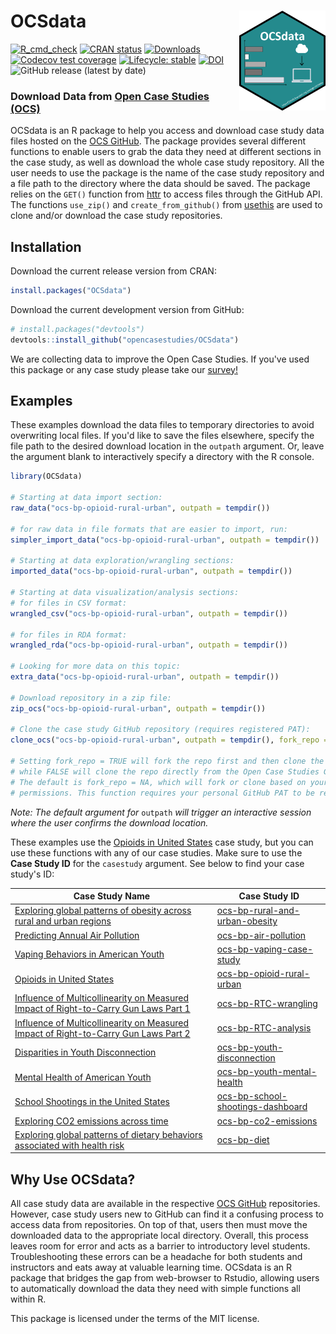 # OCSdata <img src='https://raw.githubusercontent.com/mbreshock/images/master/OCS_stickers/OCSdata_hexsticker_bold.png' align="right" height="160"/>
<!-- badges: start -->
[![R_cmd_check](https://github.com/mbreshock/OCSdata/actions/workflows/check-standard.yaml/badge.svg)](https://github.com/opencasestudies/OCSdata/actions)
[![CRAN status](https://www.r-pkg.org/badges/version/OCSdata)](https://CRAN.R-project.org/package=OCSdata)
[![Downloads](http://cranlogs.r-pkg.org/badges/grand-total/OCSdata)](https://cran.r-project.org/package=OCSdata)
[![Codecov test coverage](https://codecov.io/gh/opencasestudies/OCSdata/branch/master/graph/badge.svg)](https://codecov.io/gh/opencasestudies/OCSdata?branch=master)
[![Lifecycle: stable](https://img.shields.io/badge/lifecycle-stable-brightgreen.svg)](https://lifecycle.r-lib.org/articles/stages.html#stable)
[![DOI](https://zenodo.org/badge/DOI/10.5281/zenodo.5214347.svg)](https://doi.org/10.5281/zenodo.5214347)
![GitHub release (latest by date)](https://img.shields.io/github/v/release/opencasestudies/OCSdata?style=social)
<!-- badges: end -->

### Download Data from [Open Case Studies (OCS)](https://www.opencasestudies.org/)

OCSdata is an R package to help you access and download case study data files hosted on the [OCS GitHub](https://github.com/opencasestudies). The package provides several different functions to enable users to grab the data they need at different sections in the case study, as well as download the whole case study repository. All the user needs to use the package is the name of the case study repository and a file path to the directory where the data should be saved. The package relies on the `GET()` function from [httr](https://cran.r-project.org/package=httr) to access files through the GitHub API. The functions `use_zip()` and `create_from_github()` from [usethis](https://usethis.r-lib.org/) are used to clone and/or download the case study repositories. 

## Installation 
Download the current release version from CRAN: 

```R
install.packages("OCSdata")
```

Download the current development version from GitHub: 

```R
# install.packages("devtools")
devtools::install_github("opencasestudies/OCSdata")
```

We are collecting data to improve the Open Case Studies. If you've used this package or any case study please take our [survey!](https://docs.google.com/forms/d/e/1FAIpQLSfpN4FN3KELqBNEgf2Atpi7Wy7Nqy2beSkFQINL7Y5sAMV5_w/viewform?usp=sf_link)

## Examples

These examples download the data files to temporary directories to avoid 
overwriting local files. If you'd like to save the files elsewhere, 
specify the file path to the desired download location in the `outpath` argument.
Or, leave the argument blank to interactively specify a directory with the R console. 

```R
library(OCSdata)

# Starting at data import section:
raw_data("ocs-bp-opioid-rural-urban", outpath = tempdir())

# for raw data in file formats that are easier to import, run:
simpler_import_data("ocs-bp-opioid-rural-urban", outpath = tempdir())

# Starting at data exploration/wrangling sections: 
imported_data("ocs-bp-opioid-rural-urban", outpath = tempdir())

# Starting at data visualization/analysis sections:
# for files in CSV format: 
wrangled_csv("ocs-bp-opioid-rural-urban", outpath = tempdir())

# for files in RDA format: 
wrangled_rda("ocs-bp-opioid-rural-urban", outpath = tempdir())

# Looking for more data on this topic: 
extra_data("ocs-bp-opioid-rural-urban", outpath = tempdir())

# Download repository in a zip file: 
zip_ocs("ocs-bp-opioid-rural-urban", outpath = tempdir())

# Clone the case study GitHub repository (requires registered PAT): 
clone_ocs("ocs-bp-opioid-rural-urban", outpath = tempdir(), fork_repo = TRUE)

# Setting fork_repo = TRUE will fork the repo first and then clone the fork, 
# while FALSE will clone the repo directly from the Open Case Studies GitHub. 
# The default is fork_repo = NA, which will fork or clone based on your repository 
# permissions. This function requires your personal GitHub PAT to be registered in RStudio. 

```
*Note: The default argument for* `outpath` *will trigger an interactive session* 
*where the user confirms the download location.*

These examples use the [Opioids in United States](https://github.com/opencasestudies/ocs-bp-opioid-rural-urban) case study, but you can use these functions with any of our case studies. Make sure to use the **Case Study ID** for the `casestudy` argument. See below to find your case study's ID:

| Case Study Name | Case Study ID |  
| --------------- | ------------- |
| [Exploring global patterns of obesity across rural and urban regions](https://www.opencasestudies.org/ocs-bp-rural-and-urban-obesity/) | [ocs-bp-rural-and-urban-obesity](https://github.com/opencasestudies/ocs-bp-rural-and-urban-obesity) |
| [Predicting Annual Air Pollution](https://www.opencasestudies.org/ocs-bp-air-pollution/) | [ocs-bp-air-pollution](https://github.com/opencasestudies/ocs-bp-air-pollution) |
| [Vaping Behaviors in American Youth](https://www.opencasestudies.org/ocs-bp-vaping-case-study/) | [ocs-bp-vaping-case-study](https://github.com/opencasestudies/ocs-bp-vaping-case-study) |
| [Opioids in United States](https://www.opencasestudies.org/ocs-bp-opioid-rural-urban/) | [ocs-bp-opioid-rural-urban](https://github.com/opencasestudies/ocs-bp-opioid-rural-urban) |
| [Influence of Multicollinearity on Measured Impact of Right-to-Carry Gun Laws Part 1](https://www.opencasestudies.org/ocs-bp-RTC-wrangling/) | [ocs-bp-RTC-wrangling](https://github.com/opencasestudies/ocs-bp-RTC-wrangling) |
| [Influence of Multicollinearity on Measured Impact of Right-to-Carry Gun Laws Part 2](https://www.opencasestudies.org/ocs-bp-RTC-analysis/) | [ocs-bp-RTC-analysis](https://github.com/opencasestudies/ocs-bp-RTC-analysis) |
| [Disparities in Youth Disconnection](https://www.opencasestudies.org/ocs-bp-youth-disconnection/) | [ocs-bp-youth-disconnection](https://github.com/opencasestudies/ocs-bp-youth-disconnection) |
| [Mental Health of American Youth](https://www.opencasestudies.org/ocs-bp-youth-mental-health/) | [ocs-bp-youth-mental-health](https://github.com/opencasestudies/ocs-bp-youth-mental-health) |
| [School Shootings in the United States](https://www.opencasestudies.org/ocs-bp-school-shootings-dashboard/) | [ocs-bp-school-shootings-dashboard](https://github.com/opencasestudies/ocs-bp-school-shootings-dashboard) |
| [Exploring CO2 emissions across time](https://www.opencasestudies.org/ocs-bp-co2-emissions/) | [ocs-bp-co2-emissions](https://github.com/opencasestudies/ocs-bp-co2-emissions) |
| [Exploring global patterns of dietary behaviors associated with health risk](https://www.opencasestudies.org/ocs-bp-diet/) | [ocs-bp-diet](https://github.com/opencasestudies/ocs-bp-diet) |


## Why Use OCSdata?

All case study data are available in the respective [OCS GitHub](https://github.com/opencasestudies) repositories. However, case study users new to GitHub can find it a confusing process to access data from repositories. On top of that, users then must move the downloaded data to the appropriate local directory. Overall, this process leaves room for error and acts as a barrier to introductory level students. Troubleshooting these errors can be a headache for both students and instructors and eats away at valuable learning time. OCSdata is an R package that bridges the gap from web-browser to Rstudio, allowing users to automatically download the data they need with simple functions all within R. 

This package is licensed under the terms of the MIT license.
